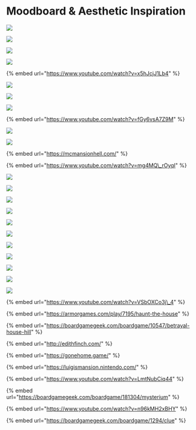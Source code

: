 # Moodboard & Aesthetic Inspiration

![](../.gitbook/assets/image%20%2813%29.png)

![](../.gitbook/assets/image.png)

![](../.gitbook/assets/image%20%2811%29.png)

![](../.gitbook/assets/image%20%2839%29.png)

{% embed url="https://www.youtube.com/watch?v=x5hJcjJ1Lb4" %}

![](../.gitbook/assets/image%20%2819%29.png)

![](../.gitbook/assets/image%20%2823%29.png)

![](../.gitbook/assets/image%20%2827%29.png)

{% embed url="https://www.youtube.com/watch?v=fGy6vsA7Z9M" %}

![](../.gitbook/assets/image%20%284%29.png)

![](../.gitbook/assets/image%20%2832%29.png)

{% embed url="https://mcmansionhell.com/" %}

{% embed url="https://www.youtube.com/watch?v=mg4MQ\_rOyqI" %}

![](../.gitbook/assets/image%20%287%29.png)

![](../.gitbook/assets/image%20%2838%29.png)

![](../.gitbook/assets/image%20%281%29.png)

![](../.gitbook/assets/image%20%2834%29.png)

![](../.gitbook/assets/image%20%289%29.png)

![](../.gitbook/assets/image%20%2816%29.png)

![](../.gitbook/assets/image%20%2822%29.png)

![](../.gitbook/assets/image%20%2820%29.png)

![](../.gitbook/assets/image%20%2826%29.png)

![](../.gitbook/assets/image%20%2821%29.png)

![](../.gitbook/assets/image%20%2814%29.png)

{% embed url="https://www.youtube.com/watch?v=VSbOXCo3j\_4" %}

{% embed url="https://armorgames.com/play/7195/haunt-the-house" %}

{% embed url="https://boardgamegeek.com/boardgame/10547/betrayal-house-hill" %}

{% embed url="http://edithfinch.com/" %}

{% embed url="https://gonehome.game/" %}

{% embed url="https://luigismansion.nintendo.com/" %}

{% embed url="https://www.youtube.com/watch?v=LmtNubCiq44" %}

{% embed url="https://boardgamegeek.com/boardgame/181304/mysterium" %}

{% embed url="https://www.youtube.com/watch?v=n96kMH2xBHY" %}

{% embed url="https://boardgamegeek.com/boardgame/1294/clue" %}

